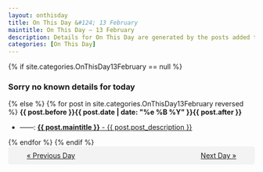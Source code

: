 ```yaml
---
layout: onthisday
title: On This Day &#124; 13 February
maintitle: On This Day — 13 February
description: Details for On This Day are generated by the posts added to the website so the content is subject to changes/updates over time.
categories: [On This Day]
---
```


{% if site.categories.OnThisDay13February == null %}
<h3>Sorry no known details for today</h3>
{% else %}
{% for post in site.categories.OnThisDay13February reversed %}
<strong>{{ post.before }}{{ post.date | date: "%e %B %Y" }}{{ post.after }}</strong>
<ul>
<li> ——: <a class="{{ post.class }}" href="{{ post.url }}"><strong>{{ post.maintitle }}</strong> - {{ post.post_description }}</a></li>
</ul>
{% endfor %}
{% endif %}
<br />
<div style="background-color: #f3f3f3; padding: 10px; border-radius: 5px; text-align: center; display: flex; justify-content: space-evenly;">
<a href="/onthisday/02/02-12">« Previous Day</a>
<span style="visibility:hidden;">[ Visit Leap Year February 29 ]</span>
<a href="/onthisday/02/02-14">Next Day »</a>
</div>
